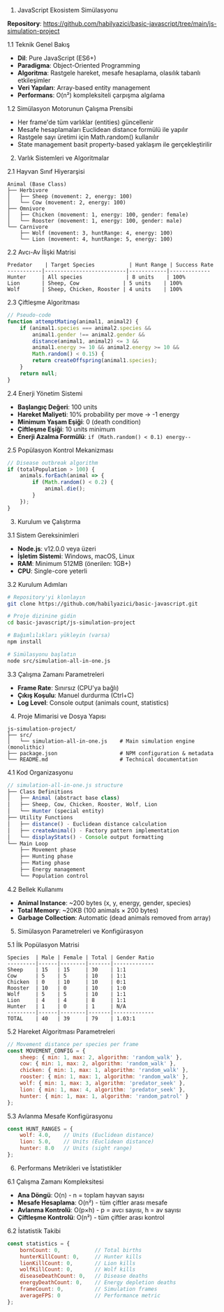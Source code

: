 1. JavaScript Ekosistem Simülasyonu

**Repository**: https://github.com/habilyazici/basic-javascript/tree/main/js-simulation-project

1.1 Teknik Genel Bakış
- **Dil**: Pure JavaScript (ES6+)
- **Paradigma**: Object-Oriented Programming
- **Algoritma**: Rastgele hareket, mesafe hesaplama, olasılık tabanlı etkileşimler
- **Veri Yapıları**: Array-based entity management
- **Performans**: O(n²) kompleksiteli çarpışma algılama

1.2 Simülasyon Motorunun Çalışma Prensibi
- Her frame'de tüm varlıklar (entities) güncellenir
- Mesafe hesaplamaları Euclidean distance formülü ile yapılır
- Rastgele sayı üretimi için Math.random() kullanılır
- State management basit property-based yaklaşım ile gerçekleştirilir

2. Varlık Sistemleri ve Algoritmalar

2.1 Hayvan Sınıf Hiyerarşisi
```
Animal (Base Class)
├── Herbivore
│   ├── Sheep (movement: 2, energy: 100)
│   └── Cow (movement: 2, energy: 100)
├── Omnivore
│   ├── Chicken (movement: 1, energy: 100, gender: female)
│   └── Rooster (movement: 1, energy: 100, gender: male)
└── Carnivore
    ├── Wolf (movement: 3, huntRange: 4, energy: 100)
    └── Lion (movement: 4, huntRange: 5, energy: 100)
```

2.2 Avcı-Av İlişki Matrisi
```
Predator    | Target Species           | Hunt Range | Success Rate
-----------|--------------------------|------------|-------------
Hunter     | All species              | 8 units    | 100%
Lion       | Sheep, Cow              | 5 units    | 100%
Wolf       | Sheep, Chicken, Rooster | 4 units    | 100%
```

2.3 Çiftleşme Algoritması
```javascript
// Pseudo-code
function attemptMating(animal1, animal2) {
    if (animal1.species === animal2.species &&
        animal1.gender !== animal2.gender &&
        distance(animal1, animal2) <= 3 &&
        animal1.energy >= 10 && animal2.energy >= 10 &&
        Math.random() < 0.15) {
        return createOffspring(animal1.species);
    }
    return null;
}
```

2.4 Enerji Yönetim Sistemi
- **Başlangıç Değeri**: 100 units
- **Hareket Maliyeti**: 10% probability per move → -1 energy
- **Minimum Yaşam Eşiği**: 0 (death condition)
- **Çiftleşme Eşiği**: 10 units minimum
- **Enerji Azalma Formülü**: `if (Math.random() < 0.1) energy--`

2.5 Popülasyon Kontrol Mekanizması
```javascript
// Disease outbreak algorithm
if (totalPopulation > 100) {
    animals.forEach(animal => {
        if (Math.random() < 0.2) {
            animal.die();
        }
    });
}
```

3. Kurulum ve Çalıştırma

3.1 Sistem Gereksinimleri
- **Node.js**: v12.0.0 veya üzeri
- **İşletim Sistemi**: Windows, macOS, Linux
- **RAM**: Minimum 512MB (önerilen: 1GB+)
- **CPU**: Single-core yeterli

3.2 Kurulum Adımları
```bash
# Repository'yi klonlayın
git clone https://github.com/habilyazici/basic-javascript.git

# Proje dizinine gidin
cd basic-javascript/js-simulation-project

# Bağımlılıkları yükleyin (varsa)
npm install

# Simülasyonu başlatın
node src/simulation-all-in-one.js
```

3.3 Çalışma Zamanı Parametreleri
- **Frame Rate**: Sınırsız (CPU'ya bağlı)
- **Çıkış Koşulu**: Manuel durdurma (Ctrl+C)
- **Log Level**: Console output (animals count, statistics)

4. Proje Mimarisi ve Dosya Yapısı

```
js-simulation-project/
├── src/
│   └── simulation-all-in-one.js    # Main simulation engine (monolithic)
├── package.json                    # NPM configuration & metadata
└── README.md                       # Technical documentation
```

4.1 Kod Organizasyonu
```javascript
// simulation-all-in-one.js structure
├── Class Definitions
│   ├── Animal (abstract base class)
│   ├── Sheep, Cow, Chicken, Rooster, Wolf, Lion
│   └── Hunter (special entity)
├── Utility Functions
│   ├── distance() - Euclidean distance calculation
│   ├── createAnimal() - Factory pattern implementation
│   └── displayStats() - Console output formatting
└── Main Loop
    ├── Movement phase
    ├── Hunting phase
    ├── Mating phase
    ├── Energy management
    └── Population control
```

4.2 Bellek Kullanımı
- **Animal Instance**: ~200 bytes (x, y, energy, gender, species)
- **Total Memory**: ~20KB (100 animals × 200 bytes)
- **Garbage Collection**: Automatic (dead animals removed from array)

5. Simülasyon Parametreleri ve Konfigürasyon

5.1 İlk Popülasyon Matrisi
```
Species  | Male | Female | Total | Gender Ratio
---------|------|--------|-------|-------------
Sheep    | 15   | 15     | 30    | 1:1
Cow      | 5    | 5      | 10    | 1:1
Chicken  | 0    | 10     | 10    | 0:1
Rooster  | 10   | 0      | 10    | 1:0
Wolf     | 5    | 5      | 10    | 1:1
Lion     | 4    | 4      | 8     | 1:1
Hunter   | 1    | 0      | 1     | N/A
---------|------|--------|-------|-------------
TOTAL    | 40   | 39     | 79    | 1.03:1
```

5.2 Hareket Algoritması Parametreleri
```javascript
// Movement distance per species per frame
const MOVEMENT_CONFIG = {
    sheep: { min: 1, max: 2, algorithm: 'random_walk' },
    cow: { min: 1, max: 2, algorithm: 'random_walk' },
    chicken: { min: 1, max: 1, algorithm: 'random_walk' },
    rooster: { min: 1, max: 1, algorithm: 'random_walk' },
    wolf: { min: 1, max: 3, algorithm: 'predator_seek' },
    lion: { min: 1, max: 4, algorithm: 'predator_seek' },
    hunter: { min: 1, max: 1, algorithm: 'random_patrol' }
};
```

5.3 Avlanma Mesafe Konfigürasyonu
```javascript
const HUNT_RANGES = {
    wolf: 4.0,    // Units (Euclidean distance)
    lion: 5.0,    // Units (Euclidean distance) 
    hunter: 8.0   // Units (sight range)
};
```

6. Performans Metrikleri ve İstatistikler

6.1 Çalışma Zamanı Kompleksitesi
- **Ana Döngü**: O(n) - n = toplam hayvan sayısı
- **Mesafe Hesaplama**: O(n²) - tüm çiftler arası mesafe
- **Avlanma Kontrolü**: O(p×h) - p = avcı sayısı, h = av sayısı
- **Çiftleşme Kontrolü**: O(n²) - tüm çiftler arası kontrol

6.2 İstatistik Takibi
```javascript
const statistics = {
    bornCount: 0,           // Total births
    hunterKillCount: 0,     // Hunter kills
    lionKillCount: 0,       // Lion kills  
    wolfKillCount: 0,       // Wolf kills
    diseaseDeathCount: 0,   // Disease deaths
    energyDeathCount: 0,    // Energy depletion deaths
    frameCount: 0,          // Simulation frames
    averageFPS: 0           // Performance metric
};
```
